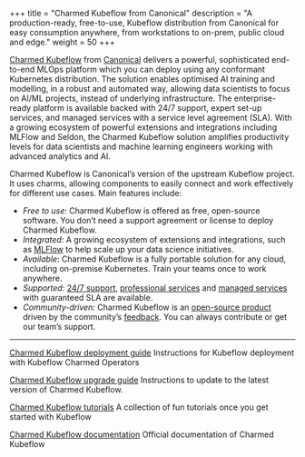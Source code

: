 +++
title = "Charmed Kubeflow from Canonical"
description = "A production-ready, free-to-use, Kubeflow distribution from Canonical for easy consumption anywhere, from workstations to on-prem, public cloud and edge."
weight = 50
+++


[Charmed Kubeflow](https://charmed-kubeflow.io/) from [Canonical](https://www.canonical.com/) delivers a powerful, sophisticated end-to-end MLOps platform which you can deploy using any conformant Kubernetes distribution. The solution enables optimised AI training and modelling, in a robust and automated way, allowing data scientists to focus on AI/ML projects, instead of underlying infrastructure. The enterprise-ready platform is available backed with 24/7 support, expert set-up services, and managed services with a service level agreement (SLA). With a growing ecosystem of powerful extensions and integrations including MLFlow and Seldon, the Charmed Kubeflow solution amplifies productivity levels for data scientists and machine learning engineers working with advanced analytics and AI.

Charmed Kubeflow is Canonical’s version of the upstream Kubeflow project. It uses charms, allowing components to easily connect and work effectively for different use cases. Main features include:

* _Free to use_: Charmed Kubeflow is offered as free, open-source software. You don’t need a support agreement or license to deploy Charmed Kubeflow.
* _Integrated_: A growing ecosystem of extensions and integrations, such as [MLFlow](https://mlflow.org/) to help scale up your data science initiatives.
* _Available_: Charmed Kubeflow is a fully portable solution for any cloud, including on-premise Kubernetes. Train your teams once to work anywhere.
* _Supported_: [24/7 support](https://ubuntu.com/support), [professional services](https://ubuntu.com/ai/services) and [managed services](https://ubuntu.com/managed/apps) with guaranteed SLA are available.
* _Community-driven:_ Charmed Kubeflow is an [open-source product](https://github.com/canonical/bundle-kubeflow) driven by the community’s [feedback](https://discourse.charmhub.io/tag/kubeflow). You can always contribute or get our team’s support.

---

[Charmed Kubeflow deployment guide](https://charmed-kubeflow.io/docs/quickstart)
Instructions for Kubeflow deployment with Kubeflow Charmed Operators

[Charmed Kubeflow upgrade guide](https://charmed-kubeflow.io/docs/upgrade)
Instructions to update to the latest version of Charmed Kubeflow.

[Charmed Kubeflow tutorials](https://charmed-kubeflow.io/tutorials)
A collection of fun tutorials once you get started with Kubeflow

[Charmed Kubeflow documentation](https://charmed-kubeflow.io/docs)
Official documentation of Charmed Kubeflow
